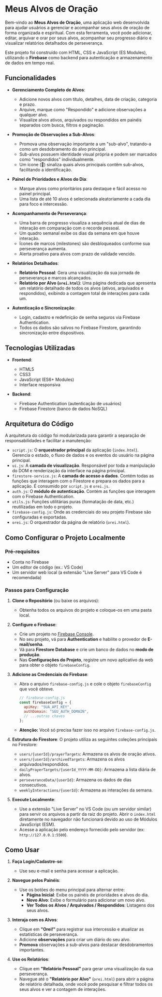 # Meus Alvos de Oração

Bem-vindo ao **Meus Alvos de Oração**, uma aplicação web desenvolvida para ajudar usuários a gerenciar e acompanhar seus alvos de oração de forma organizada e espiritual. Com esta ferramenta, você pode adicionar, editar, arquivar e orar por seus alvos, acompanhar seu progresso diário e visualizar relatórios detalhados de perseverança.

Este projeto foi construído com HTML, CSS e JavaScript (ES Modules), utilizando o **Firebase** como backend para autenticação e armazenamento de dados em tempo real.

## Funcionalidades

-   **Gerenciamento Completo de Alvos**:
    -   Adicione novos alvos com título, detalhes, data de criação, categoria e prazo.
    -   Arquive, marque como "Respondido" e adicione observações a qualquer alvo.
    -   Visualize alvos ativos, arquivados ou respondidos em painéis separados com busca, filtros e paginação.

-   **Promoção de Observações a Sub-Alvos**:
    -   Promova uma observação importante a um "sub-alvo", tratando-a como um desdobramento do alvo principal.
    -   Sub-alvos possuem identidade visual própria e podem ser marcados como "respondidos" individualmente.
    -   Um ícone (🔗) sinaliza quais alvos principais contêm sub-alvos, facilitando a identificação.

-   **Painel de Prioridades e Alvos do Dia**:
    -   Marque alvos como prioritários para destaque e fácil acesso no painel principal.
    -   Uma lista de até 10 alvos é selecionada aleatoriamente a cada dia para foco e intercessão.

-   **Acompanhamento de Perseverança**:
    -   Uma barra de progresso visualiza a sequência atual de dias de interação em comparação com o recorde pessoal.
    -   Um quadro semanal exibe os dias da semana em que houve interação.
    -   Ícones de marcos (milestones) são desbloqueados conforme sua perseverança aumenta.
    -   Alerta proativo para alvos com prazo de validade vencido.

-   **Relatórios Detalhados**:
    -   **Relatório Pessoal**: Gera uma visualização da sua jornada de perseverança e marcos alcançados.
    -   **Relatório por Alvo (`orei.html`)**: Uma página dedicada que apresenta um relatório detalhado de todos os alvos (ativos, arquivados e respondidos), exibindo a contagem total de interações para cada um.

-   **Autenticação e Sincronização**:
    -   Login, cadastro e redefinição de senha seguros via Firebase Authentication.
    -   Todos os dados são salvos no Firebase Firestore, garantindo sincronização entre dispositivos.

## Tecnologias Utilizadas

-   **Frontend**:
    -   HTML5
    -   CSS3
    -   JavaScript (ES6+ Modules)
    -   Interface responsiva

-   **Backend**:
    -   Firebase Authentication (autenticação de usuários)
    -   Firebase Firestore (banco de dados NoSQL)

## Arquitetura do Código

A arquitetura do código foi modularizada para garantir a separação de responsabilidades e facilitar a manutenção:

-   `script.js`: O **orquestrador principal** da aplicação (`index.html`). Gerencia o estado, o fluxo de dados e os eventos do usuário na página principal.
-   `ui.js`: A **camada de visualização**. Responsável por toda a manipulação do DOM e renderização da interface na página principal.
-   `firestore-service.js`: A **camada de acesso a dados**. Contém todas as funções que interagem com o Firestore e prepara os dados para a aplicação. É consumido por `script.js` e `orei.js`.
-   `auth.js`: O **módulo de autenticação**. Contém as funções que interagem com o Firebase Authentication.
-   `utils.js`: Funções utilitárias puras (formatação de data, etc.) reutilizadas em todo o projeto.
-   `firebase-config.js`: Onde as credenciais do seu projeto Firebase são configuradas e exportadas.
-   `orei.js`: O orquestrador da página de relatório (`orei.html`).

## Como Configurar o Projeto Localmente

### Pré-requisitos

-   Conta no Firebase
-   Um editor de código (ex.: VS Code)
-   Um servidor web local (a extensão "Live Server" para VS Code é recomendada)

### Passos para Configuração

1.  **Clone o Repositório** (ou baixe os arquivos):
    -   Obtenha todos os arquivos do projeto e coloque-os em uma pasta local.

2.  **Configure o Firebase**:
    -   Crie um projeto no [Firebase Console](https://console.firebase.google.com/).
    -   No seu projeto, vá para **Authentication** e habilite o provedor de **E-mail/senha**.
    -   Vá para **Firestore Database** e crie um banco de dados no **modo de produção**.
    -   Nas **Configurações do Projeto**, registre um novo aplicativo da web para obter o objeto `firebaseConfig`.

3.  **Adicione as Credenciais do Firebase**:
    -   Abra o arquivo `firebase-config.js` e cole o objeto `firebaseConfig` que você obteve.
        ```javascript
        // firebase-config.js
        const firebaseConfig = {
          apiKey: "SUA_API_KEY",
          authDomain: "SEU_AUTH_DOMAIN",
          // ...outras chaves
        };
        ```
    -   **Atenção:** Você só precisa fazer isso no arquivo `firebase-config.js`.

4.  **Estrutura do Firestore**:
    O projeto utiliza as seguintes coleções principais no Firestore:
    -   `users/{userId}/prayerTargets`: Armazena os alvos de oração ativos.
    -   `users/{userId}/archivedTargets`: Armazena os alvos arquivados/respondidos.
    -   `dailyPrayerTargets/{userId_YYYY-MM-DD}`: Armazena a lista diária de alvos.
    -   `perseveranceData/{userId}`: Armazena os dados de dias consecutivos.
    -   `weeklyInteractions/{userId}`: Armazena as interações da semana.

5.  **Execute Localmente**:
    -   Use a extensão "Live Server" no VS Code (ou um servidor similar) para servir os arquivos a partir da raiz do projeto. Abrir o `index.html` diretamente no navegador não funcionará devido ao uso de Módulos JavaScript (ESM).
    -   Acesse a aplicação pelo endereço fornecido pelo servidor (ex: `http://127.0.0.1:5500`).

## Como Usar

1.  **Faça Login/Cadastre-se**:
    -   Use seu e-mail e senha para acessar a aplicação.

2.  **Navegue pelos Painéis**:
    -   Use os botões do menu principal para alternar entre:
        -   **Página Inicial**: Exibe os painéis de prioridades e alvos do dia.
        -   **Novo Alvo**: Exibe o formulário para adicionar um novo alvo.
        -   **Ver Todos os Alvos / Arquivados / Respondidos**: Listagens dos seus alvos.

3.  **Interaja com os Alvos**:
    -   Clique em **"Orei!"** para registrar sua intercessão e atualizar as estatísticas de perseverança.
    -   Adicione **observações** para criar um diário do seu alvo.
    -   **Promova** observações a sub-alvos para destacar desdobramentos importantes.

4.  **Use os Relatórios**:
    -   Clique em **"Relatório Pessoal"** para gerar uma visualização da sua perseverança.
    -   Navegue até o **"Relatório por Alvo"** (`orei.html`) para abrir a página de relatório detalhada, onde você pode pesquisar e filtrar todos os seus alvos e ver a contagem de interações.
